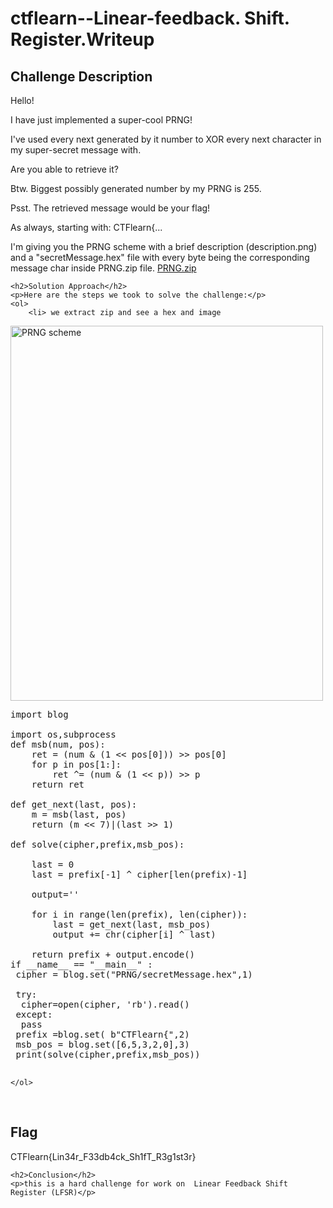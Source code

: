  

<!DOCTYPE html>
<html>
 
<body>
    <h1>ctflearn--Linear-feedback. Shift. Register.Writeup </h1>
    <h2>Challenge Description</h2>
    <p> Hello!

I have just implemented a super-cool PRNG!

I've used every next generated by it number to XOR every next character in my super-secret message with.

Are you able to retrieve it?

Btw. Biggest possibly generated number by my PRNG is 255.

Psst. The retrieved message would be your flag!

As always, starting with: CTFlearn{...

I'm giving you the PRNG scheme with a brief description (description.png) and a "secretMessage.hex" file with every byte being the corresponding message char inside PRNG.zip file.
<a href="https://cybersecctf.github.io/blog/2024/practice/ctflearn/Linear-feedback-Shift-Register/PRNG.zip">PRNG.zip</a>

</p>

    <h2>Solution Approach</h2>
    <p>Here are the steps we took to solve the challenge:</p>
    <ol> 
        <li> we extract zip and see a hex and image
<img src=" https://cybersecctf.github.io/blog/2024/practice/ctflearn/Linear-feedback-Shift-Register/PRNG/description.png" alt="PRNG scheme" width="500" height="600" class="inline"/>

<pre>
import blog

import os,subprocess
def msb(num, pos):
    ret = (num & (1 << pos[0])) >> pos[0]
    for p in pos[1:]:
        ret ^= (num & (1 << p)) >> p
    return ret

def get_next(last, pos):
    m = msb(last, pos)
    return (m << 7)|(last >> 1)

def solve(cipher,prefix,msb_pos):
   
    last = 0
    last = prefix[-1] ^ cipher[len(prefix)-1]

    output=''
    
    for i in range(len(prefix), len(cipher)):
        last = get_next(last, msb_pos)
        output += chr(cipher[i] ^ last)
        
    return prefix + output.encode()
if __name__ == "__main__" :
 cipher = blog.set("PRNG/secretMessage.hex",1)
 
 try:
  cipher=open(cipher, 'rb').read()
 except:
  pass
 prefix =blog.set( b"CTFlearn{",2)
 msb_pos = blog.set([6,5,3,2,0],3)
 print(solve(cipher,prefix,msb_pos))
 
</pre>
    </ol>
<br>
    <h2>Flag</h2>
    <p class="flag">CTFlearn{Lin34r_F33db4ck_Sh1fT_R3g1st3r}
</p>

    <h2>Conclusion</h2>
    <p>this is a hard challenge for work on  Linear Feedback Shift Register (LFSR)</p>

</body>
</html>
